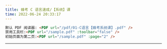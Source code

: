 ```yaml
---
title: 蜂考 C 语言速成/【系统】课
time: 2022-06-24 20:33:17
---
```


```markdown
默认 PDF 阅读器: <PDF url="/pdf/01-C语言【蜂考系统课】.pdf" />
禁用工具栏:<PDF url="/sample.pdf" :toolbar="false" />
初始页面为第二页:<PDF url="/sample.pdf" :page="2" />
```

<PDF url="/pdf/01-C语言【蜂考系统课】.pdf" />

---

<PDF url="/pdf/02-C语言【蜂考速成课】.pdf" />

